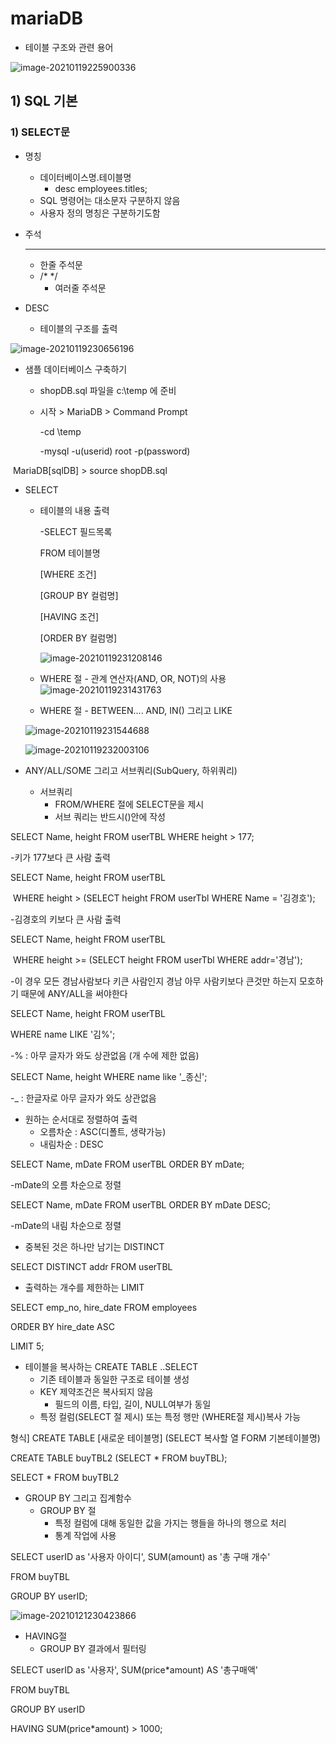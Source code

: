 

# mariaDB

- 테이블 구조와 관련 용어

![image-20210119225900336](mariaDB_01.assets/image-20210119225900336.png)

## 1) SQL 기본

### 1) SELECT문

- 명칭
  - 데이터베이스명.테이블명
    - desc employees.titles;
  - SQL 명령어는 대소문자 구분하지 않음
  - 사용자 정의 명칭은 구분하기도함



- 주석
  - --
    - 한줄 주석문
  - /*    */
    - 여러줄 주석문



- DESC
  - 테이블의 구조를 출력

![image-20210119230656196](mariaDB_01.assets/image-20210119230656196.png)



- 샘플 데이터베이스 구축하기

  - shopDB.sql 파일을 c:\\temp 에 준비

  - 시작 > MariaDB > Command Prompt

    -cd \\temp

    -mysql -u(userid) root -p(password)



​	 MariaDB[sqlDB] > source shopDB.sql



- SELECT

  - 테이블의 내용 출력

    -SELECT 필드목록

    FROM 테이블명

    [WHERE 조건]

    [GROUP BY 컬럼명]

    [HAVING 조건]

    [ORDER BY 컬럼명]

    ![image-20210119231208146](mariaDB_01.assets/image-20210119231208146.png)

  - WHERE 절 - 관계 연산자(AND, OR, NOT)의 사용![image-20210119231431763](mariaDB_01.assets/image-20210119231431763.png)

    

  - WHERE 절 - BETWEEN.... AND, IN() 그리고 LIKE

  ![image-20210119231544688](mariaDB_01.assets/image-20210119231544688.png)

  ![image-20210119232003106](mariaDB_01.assets/image-20210119232003106.png)



- ANY/ALL/SOME 그리고 서브쿼리(SubQuery, 하위쿼리)
  - 서브쿼리
    - FROM/WHERE 절에 SELECT문을 제시
    - 서브 쿼리는 반드시()안에 작성

SELECT Name, height FROM userTBL WHERE height > 177;

-키가 177보다 큰 사람 출력



SELECT Name, height FROM userTBL

​	WHERE height > (SELECT height FROM userTbl WHERE Name = '김경호');

-김경호의 키보다 큰 사람 출력



SELECT Name, height FROM userTBL

​	WHERE height >= (SELECT height FROM userTbl WHERE addr='경남');

-이 경우 모든 경남사람보다 키큰 사람인지 경남 아무 사람키보다 큰것만 하는지 모호하기 때문에 ANY/ALL을 써야한다



SELECT Name, height FROM userTBL 

WHERE name LIKE '김%';

-% : 아무 글자가 와도 상관없음 (개 수에 제한 없음)



SELECT Name, height WHERE name like '_종신';

-_ : 한글자로 아무 글자가 와도 상관없음

  

- 원하는 순서대로 정렬하여 출력
  - 오름차순 : ASC(디폴트, 생략가능)
  - 내림차순 : DESC



SELECT Name, mDate FROM userTBL ORDER BY mDate;

-mDate의 오름 차순으로 정렬



SELECT Name, mDate FROM userTBL ORDER BY mDate DESC;

-mDate의 내림 차순으로 정렬



- 중복된 것은 하나만 남기는 DISTINCT

SELECT DISTINCT addr FROM userTBL



- 출력하는 개수를 제한하는 LIMIT

SELECT emp_no, hire_date FROM employees

ORDER BY hire_date ASC

LIMIT 5;



- 테이블을 복사하는 CREATE TABLE ..SELECT
  - 기존 테이블과 동일한 구조로 테이블 생성
  - KEY 제약조건은 복사되지 않음
    - 필드의 이름, 타입, 길이, NULL여부가 동일
  - 특정 컬럼(SELECT 절 제시) 또는 특정 행만 (WHERE절 제시)복사 가능

형식] CREATE TABLE [새로운 테이블명] (SELECT 복사할 열 FORM 기본테이블명)

  

CREATE TABLE buyTBL2 (SELECT * FROM buyTBL);

SELECT * FROM buyTBL2



- GROUP BY  그리고 집계함수
  - GROUP BY 절
    - 특정 컬럼에 대해 동일한 값을 가지는 행들을 하나의 행으로 처리
    - 통계 작업에 사용

SELECT userID as '사용자 아이디', SUM(amount) as '총 구매 개수'

FROM buyTBL

GROUP BY userID;

![image-20210121230423866](mariaDB_01.assets/image-20210121230423866.png)



- HAVING절
  - GROUP BY 결과에서 필터링

SELECT userID as '사용자', SUM(price*amount) AS '총구매액'

FROM buyTBL

GROUP BY userID

HAVING SUM(price*amount) > 1000;